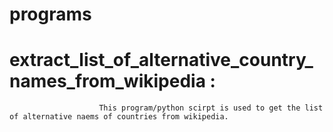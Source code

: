 # programs
# extract_list_of_alternative_country_names_from_wikipedia : 
                        This program/python scirpt is used to get the list of alternative naems of countries from wikipedia. 
